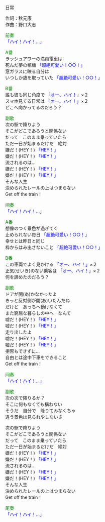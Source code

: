 日常  
  
作詞：秋元康  
作曲：野口大志  
  
<font color=green>前奏</font>  
<font color=blue>「ハイ！ハイ！…」</font>   
  
<font color=green>A番</font>  
ラッシュアワーの満員電車は  
死んだ夢の棺桶 <font color=blue>「超絶可愛い！○○！」</font>   
窓ガラスに映る自分は  
いつしか歳を取っていた <font color=blue>「超絶可愛い！○○！」</font>   
  
<font color=green>B番</font>  
誰も彼も同じ角度で <font color=blue>「オー、ハイ！」</font>×２   
スマホ見てる日常は <font color=blue>「オー、ハイ！」</font>×２   
どこへ向かってるのだろう？  
  
<font color=green>副歌</font>  
次の駅で降りよう  
そこがどこであろうと関係ない  
だって　このまま乗っていたら  
ただ一日が始まるだけだ　絶対  
嫌だ！(HEY！) <font color=blue>「HEY！」</font>  
嫌だ！(HEY！) <font color=blue>「HEY！」</font>  
流されるのは…  
嫌だ！(HEY！) <font color=blue>「HEY！」</font>  
嫌だ！(HEY！) <font color=blue>「HEY！」</font>  
そんな人生  
決められたレールの上はつまらない  
Get off the train！  
  
<font color=green>间奏</font>  
<font color=blue>「ハイ！ハイ！…」</font>   
  
<font color=green>A番</font>  
想像のつく景色が過ぎてく  
止められない毎日 <font color=blue>「超絶可愛い！○○！」</font>   
幸せとは昨日と同じ  
枠からはみ出さないこと <font color=blue>「超絶可愛い！○○！」</font>   
  
<font color=green>B番</font>  
この車両でよく見かける <font color=blue>「オー、ハイ！」</font>×２   
正気(せいき)のない乗客は <font color=blue>「オー、ハイ！」</font>×２   
何を諦めたのだろう？  
  
<font color=green>副歌</font>  
ドアが開(あ)かなかったよ  
きっと反対側が開(あ)いたんだね  
だけど　あっちへ動けなくて  
また窮屈な暮らしの中へ　なんて  
嘘だ！(HEY！) <font color=blue>「HEY！」</font>  
嘘だ！(HEY！) <font color=blue>「HEY！」</font>  
走り出したよ  
嘘だ！(HEY！) <font color=blue>「HEY！」</font>  
嘘だ！(HEY！) <font color=blue>「HEY！」</font>  
拒否もできずに…  
自由とは途中下車をできること  
Get off the train！  
  
<font color=green>间奏</font>  
<font color=blue>「ハイ！ハイ！…」</font>   
  
<font color=green>副歌</font>  
次の次で降りるか？  
そこに何もなくても構わない  
そうだ　自分で　降りてみなくちゃ  
違う景色は見られやしないさ  
  
次の駅で降りよう  
そこがどこであろうと関係ない  
だって　このまま乗っていたら  
ただ一日が始まるだけだ　絶対  
嫌だ！(HEY！) <font color=blue>「HEY！」</font>  
嫌だ！(HEY！) <font color=blue>「HEY！」</font>  
流されるのは…  
嫌だ！(HEY！) <font color=blue>「HEY！」</font>  
嫌だ！(HEY！) <font color=blue>「HEY！」</font>  
そんな人生  
決められたレールの上はつまらない  
Get off the train！  
  
<font color=green>尾奏</font>  
<font color=blue>「ハイ！ハイ！…」</font>   
